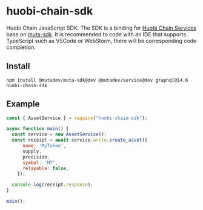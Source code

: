 # huobi-chain-sdk

Huobi Chain JavaScript SDK. The SDK is a binding for [Huobi Chain Services](https://github.com/HuobiGroup/huobi-chain/tree/master/services)  
base on [muta-sdk](https://github.com/nervosnetwork/muta-sdk-js). It is recommended to code with an IDE that supports TypeScript such as VSCode or WebStorm,
there will be corresponding code completion.

## Install

```
npm install @mutadev/muta-sdk@dev @mutadev/service@dev graphql@14.6 huobi-chain-sdk
```

## Example

```js
const { AssetService } = require("huobi-chain-sdk");

async function main() {
  const service = new AssetService();
  const receipt = await service.write.create_asset({
      name: 'MyToken',
      supply,
      precision,
      symbol: 'MT',
      relayable: false,
    });

  console.log(receipt.response);
}

main();
```
